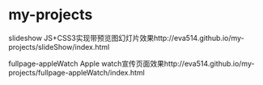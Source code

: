 # my-projects

slideshow
 JS+CSS3实现带预览图幻灯片效果http://eva514.github.io/my-projects/slideShow/index.html

fullpage-appleWatch
Apple watch宣传页面效果http://eva514.github.io/my-projects/fullpage-appleWatch/index.html

